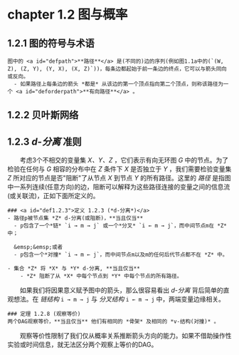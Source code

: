 # chapter 1.2 图与概率

## 1.2.1 图的符号与术语
```admonish note
图中的 <a id="defpath">**路径**</a> 是(不同的)边的序列(例如图1.1a中的(`(W, Z), (Z, Y), (Y, X), (X, Z)`))，每条边都起始于前一条边的终点，它可以与箭头同向或反向。  
  - 如果路径上每条边的箭头 *都是* 从该边的第一个顶点指向第二个顶点，则称该路径为一个 <a id="deforderpath">**有向路径**</a> 。
```

## 1.2.2 贝叶斯网络

## 1.2.3 *d-分离* 准则
&emsp;&emsp;考虑3个不相交的变量集 *X、Y、Z* ，它们表示有向无环图 *G* 中的节点。为了检验在任何与 *G* 相容的分布中在 *Z* 条件下 *X* 是否独立于 *Y* ，我们需要检验变量集 *Z* 所对应的节点是否"阻断"了从节点 *X* 到节点 *Y* 的所有路径。这里的 *路径* 是指图中一系列连续(任意方向)的边，阻断可以解释为这些路径连接的变量之间的信息流(或关联流)，正如下面所定义的。 

```admonish check
### <a id="def1.2.3">定义 1.2.3 (*d-分离*)</a>
- 路径p被节点集 *Z* d-分离(或阻断)，**当且仅当**
  - p包含了一个*链* `i → m → j` 或一个*分叉* `i ← m → j`，而中间节点m在 *Z* 中；  

  &emsp;&emsp;或者
  - p包含一个*对撞* `i → m ← j`，而中间节点m以及m的任何后代节点都不在 *Z* 中。  

- 集合 *Z* 将 *X* 与 *Y* d-分离, **当且仅当**   
    - *Z* 阻断了从 *X* 中每个节点到 *Y* 中每个节点的所有路径。
```

&emsp;&emsp;如果我们将因果意义赋予图中的箭头，那么很容易看出 *d-分离* 背后简单的直观想法。在 *链结构* `i → m → j` 与 *分叉结构* `i ← m → j` 中，两端变量边缘相关。


```admonish check
### 定理 1.2.8 (观察等价)
两个DAG观察等价，**当且仅当** 他们有相同的 *骨架* 及相同的 *v-结构(对撞)* 。
```
&emsp;&emsp;观察等价性限制了我们仅从概率关系推断箭头方向的能力。如果不借助操作性实验或时间信息，就无法区分两个观察上等价的DAG。